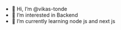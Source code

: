 - 👋 Hi, I’m @vikas-tonde
- 👀 I’m interested in Backend
- 🌱 I’m currently learning node js and next js
<!-- - 💞️ I’m looking to collaborate on  -->
<!-- - 📫 How to reach me  -->

<!---
vikas-tonde/vikas-tonde is a ✨ special ✨ repository because its `README.md` (this file) appears on your GitHub profile.
You can click the Preview link to take a look at your changes.
--->
